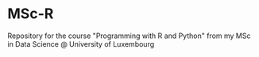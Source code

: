 # MSc-R
Repository for the course "Programming with R and Python" from my MSc in Data Science @ University of Luxembourg
